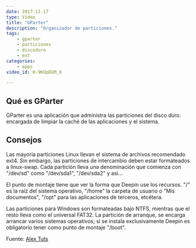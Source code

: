 ```yaml
---
date: 2017-11-17
type: Video
title: "GParter"
description: "Organizador de particiones."
tags:
    - gparter
    - particiones
    - discoduro
    - ext
categories:
    - apps
video_id: H-9KUpDUM_8

---
```

<!--more-->

## Qué es GParter

GParter es una aplicación que administra las particiones del disco duro. encargada de limpiar la caché de las aplicaciones y el sistema.

## Consejos

Las mayoría particiones Linux llevan el sistema de archivos recomendado ext4. Sin embargo, las particiones de intercambio deben estar formateados a linux-swap. Cada partición lleva una denominación que comienza con "/dev/sd" como "/dev/sda1", "/dev/sda2" y así...

El punto de montaje tiene que ver la forma que Deepin use los recursos. "/" es la raíz del sistema operativo, "/home" la carpeta de usuario o "Mis documentos", "/opt" para las aplicaciones de terceros, etcétera.

Las particiones para Windows son formateadas bajo NTFS, mientras que el resto lleva como el universal FAT32. La partición de arranque, se encarga arrancar varios sistemas operativos; si se instala exclusivamente Deepin es obligatorio tener como punto de montaje "/boot".

Fuente: [Alex Tuts](https://www.youtube.com/channel/UC_WBYm61ZBy7jkw0u8_3-8g)
